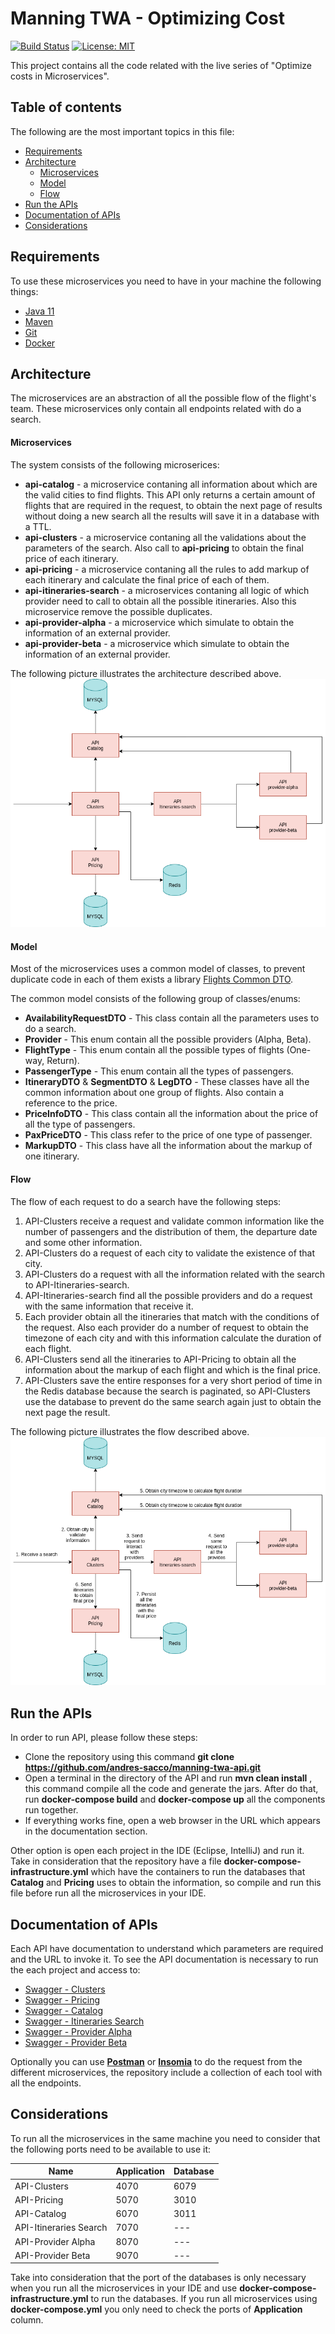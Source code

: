 # Manning TWA - Optimizing Cost
[![Build Status](https://travis-ci.com/andres-sacco/manning-twa-api.svg?branch=main)](https://travis-ci.com/andres-sacco/manning-twa-api) [![License: MIT](https://img.shields.io/badge/License-MIT-yellow.svg)](https://opensource.org/licenses/MIT)

This project contains all the code related with the live series of "Optimize costs in Microservices".

## Table of contents
The following are the most important topics in this file:
- [Requirements](#Requirements)
- [Architecture](#Architecture)
  - [Microservices](#Microservices)
  - [Model](#Model)
  - [Flow](#Flow)
- [Run the APIs](#run-the-apis)
- [Documentation of APIs](#documentation-of-apis)
- [Considerations](#Considerations)

## Requirements
To use these microservices you need to have in your machine the following things:
- [Java 11](https://www.oracle.com/ar/java/technologies/javase-jdk11-downloads.html)
- [Maven](https://maven.apache.org/)
- [Git](https://git-scm.com/)
- [Docker](https://www.docker.com/)

## Architecture
The microservices are an abstraction of all the possible flow of the flight's team. These microservices only contain all endpoints related with do a search. 

#### Microservices
The system consists of the following microserices:

* **api-catalog** - a microservice contaning all information about which are the valid cities to find flights. This API only returns a certain amount of flights that are required in the request, to obtain the next page of results without doing a new search all the results will save it in a database with a TTL. 
* **api-clusters** - a microservice contaning all the validations about the parameters of the search. Also call to **api-pricing** to obtain the final price of each itinerary.
* **api-pricing** - a microservice contaning all the rules to add markup of each itinerary and calculate the final price of each of them.
* **api-itineraries-search** - a microservices contaning all logic of which provider need to call to obtain all the possible itineraries. Also this microservice remove the possible duplicates.
* **api-provider-alpha** - a microservice which simulate to obtain the information of an external provider.
* **api-provider-beta** - a microservice which simulate to obtain the information of an external provider.

The following picture illustrates the architecture described above.
![Architecture](.images/Microservices-Architecture.png)

#### Model
Most of the microservices uses a common model of classes, to prevent duplicate code in each of them exists a library [Flights Common DTO](https://github.com/andres-sacco/manning-twa-libs-dto).

The common model consists of the following group of classes/enums:

* **AvailabilityRequestDTO** - This class contain all the parameters uses to do a search.
* **Provider** - This enum contain all the possible providers (Alpha, Beta).
* **FlightType** - This enum contain all the possible types of flights (One-way, Return). 
* **PassengerType** - This enum contain all the types of passengers.
* **ItineraryDTO** & **SegmentDTO**  & **LegDTO** - These classes have all the common information about one group of flights. Also contain a reference to the price.
* **PriceInfoDTO** - This class contain all the information about the price of all the type of passengers.
* **PaxPriceDTO** - This class refer to the price of one type of passenger.
* **MarkupDTO** - This class have all the information about the markup of one itinerary. 

#### Flow
The flow of each request to do a search have the following steps:
1. API-Clusters receive a request and validate common information like the number of passengers and the distribution of them, the departure date and some other information.
2. API-Clusters do a request of each city to validate the existence of that city.
3. API-Clusters do a request with all the information related with the search to API-Itineraries-search. 
4. API-Itineraries-search find all the possible providers and do a request with the same information that receive it.
5. Each provider obtain all the itineraries that match with the conditions of the request. Also each provider do a number of request to obtain the timezone of each city and with this information calculate the duration of each flight.
6. API-Clusters send all the itineraries to API-Pricing to obtain all the information about the markup of each flight and which is the final price.
7. API-Clusters save the entire responses for a very short period of time in the Redis database because the search is paginated, so API-Clusters use the database to prevent do the same search again just to obtain the next page the result.

The following picture illustrates the flow described above.
![Flow](.images/Microservices-Flow.png)

## Run the APIs
In order to run API, please follow these steps:
- Clone the repository using this command **git clone https://github.com/andres-sacco/manning-twa-api.git**
- Open a terminal in the directory of the API and run **mvn clean install** , this command compile all the code and generate the jars. After do that, run **docker-compose build** and  **docker-compose up** all the components run together.
- If everything works fine, open a web browser in the URL which appears in the documentation section.

Other option is open each project in the IDE (Eclipse, IntelliJ) and run it. Take in consideration that the repository have a file **docker-compose-infrastructure.yml** which have the containers to run the databases that **Catalog** and **Pricing** uses to obtain the information, so compile and run this file before run all the microservices in your IDE.

## Documentation of APIs
Each API have documentation to understand which parameters are required and the URL to invoke it. To see the API documentation is necessary to run the each project and access to:
- [Swagger - Clusters](http://localhost:4070/api/flights/clusters/documentation)
- [Swagger - Pricing](http://localhost:5070/api/flights/pricing/documentation)
- [Swagger - Catalog](http://localhost:6070/api/flights/catalog/documentation)
- [Swagger - Itineraries Search](http://localhost:7070/api/flights/itineraries-search/documentation)
- [Swagger - Provider Alpha](http://localhost:8070/api/flights/provider/alpha/documentation)
- [Swagger - Provider Beta](http://localhost:9070/api/flights/provider/beta/documentation)

Optionally you can use [**Postman**](https://www.postman.com/) or [**Insomia**](https://insomnia.rest/) to do the request from the different microservices, the repository include a collection of each tool with all the endpoints.

## Considerations
To run all the microservices in the same machine you need to consider that the following ports need to be available to use it:

| Name                    | Application   | Database    |
| -----------             | -----------   | ----------- |
| API-Clusters            | 4070          | 6079        |
| API-Pricing             | 5070          | 3010        |
| API-Catalog             | 6070          | 3011        |
| API-Itineraries Search  | 7070          | ---         |
| API-Provider Alpha      | 8070          | ---         |
| API-Provider Beta       | 9070          | ---         |

Take into consideration that the port of the databases is only necessary when you run all the microservices in your IDE and use **docker-compose-infrastructure.yml** to run the databases. If you run all microservices using **docker-compose.yml** you only need to check the ports of **Application** column.

